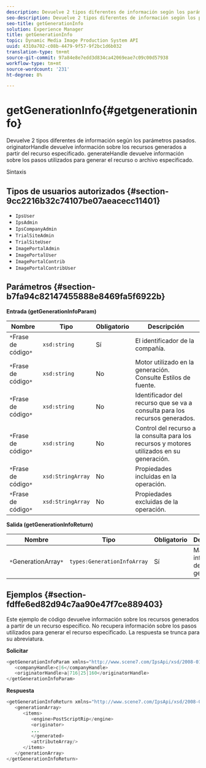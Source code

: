```yaml
---
description: Devuelve 2 tipos diferentes de información según los parámetros pasados. originatorHandle devuelve información sobre los recursos generados a partir del recurso especificado. generateHandle devuelve información sobre los pasos utilizados para generar el recurso o archivo especificado.
seo-description: Devuelve 2 tipos diferentes de información según los parámetros pasados. originatorHandle devuelve información sobre los recursos generados a partir del recurso especificado. generateHandle devuelve información sobre los pasos utilizados para generar el recurso o archivo especificado.
seo-title: getGenerationInfo
solution: Experience Manager
title: getGenerationInfo
topic: Dynamic Media Image Production System API
uuid: 4310a702-c08b-4479-9f57-9f2bc1d6b032
translation-type: tm+mt
source-git-commit: 97a84e8e7edd3d834ca42069eae7c09c00d57938
workflow-type: tm+mt
source-wordcount: '231'
ht-degree: 8%

---
```



# getGenerationInfo{#getgenerationinfo}

Devuelve 2 tipos diferentes de información según los parámetros pasados. originatorHandle devuelve información sobre los recursos generados a partir del recurso especificado. generateHandle devuelve información sobre los pasos utilizados para generar el recurso o archivo especificado.

Sintaxis

## Tipos de usuarios autorizados {#section-9cc2216b32c74107be07aeacecc11401}

* `IpsUser`
* `IpsAdmin`
* `IpsCompanyAdmin`
* `TrialSiteAdmin`
* `TrialSiteUser`
* `ImagePortalAdmin`
* `ImagePortalUser`
* `ImagePortalContrib`
* `ImagePortalContribUser`

## Parámetros {#section-b7fa94c82147455888e8469fa5f6922b}

**Entrada (getGenerationInfoParam)**

| Nombre | Tipo | Obligatorio | Descripción |
|---|---|---|---|
| `*`Frase de código`*` | `xsd:string` | Sí | El identificador de la compañía. |
| `*`Frase de código`*` | `xsd:string` | No | Motor utilizado en la generación. Consulte Estilos de fuente. |
| `*`Frase de código`*` | `xsd:string` | No | Identificador del recurso que se va a consulta para los recursos generados. |
| `*`Frase de código`*` | `xsd:string` | No | Control del recurso a la consulta para los recursos y motores utilizados en su generación. |
| `*`Frase de código`*` | `xsd:StringArray` | No | Propiedades incluidas en la operación. |
| `*`Frase de código`*` | `xsd:StringArray` | No | Propiedades excluidas de la operación. |

**Salida (getGenerationInfoReturn)**

| Nombre | Tipo | Obligatorio | Descripción |
|---|---|---|---|
| `*`GenerationArray`*` | `types:GenerationInfoArray` | Sí | Matriz de información de generación. |

## Ejemplos {#section-fdffe6ed82d94c7aa90e47f7ce889403}

Este ejemplo de código devuelve información sobre los recursos generados a partir de un recurso específico. No recupera información sobre los pasos utilizados para generar el recurso especificado. La respuesta se trunca para su abreviatura.

**Solicitar**

```java
<getGenerationInfoParam xmlns="http://www.scene7.com/IpsApi/xsd/2008-01-15">
   <companyHandle>c|6</companyHandle>
   <originatorHandle>a|716|25|160</originatorHandle>
</getGenerationInfoParam>
```

**Respuesta**

```java
<getGenerationInfoReturn xmlns="http://www.scene7.com/IpsApi/xsd/2008-01-15">
   <generationArray>
      <items>
         <engine>PostScriptRip</engine>
         <originator>
         ...
         </generated>
         <attributeArray/>
      </items>
   </generationArray>
</getGenerationInfoReturn>
```

